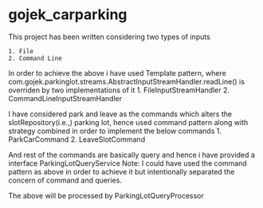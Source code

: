 # gojek_carparking

This project has been written considering two types of inputs

	1. File
	2. Command Line

In order to achieve the above i have used Template pattern, where com.gojek.parkinglot.streams.AbstractInputStreamHandler.readLine() is overriden by two implementations of it
	1. FileInputStreamHandler
	2. CommandLineInputStreamHandler

I have considered park and leave as the commands which alters the slotRepository(i.e.,) parking lot, hence used command pattern along with strategy combined in order to implement the below commands
	1. ParkCarCommand
	2. LeaveSlotCommand

And rest of the commands are basically query and hence i have provided a interface ParkingLotQueryService
Note: I could have used the command pattern as above in order to achieve it but intentionally separated the concern of command and queries.

The above will be processed by ParkingLotQueryProcessor
